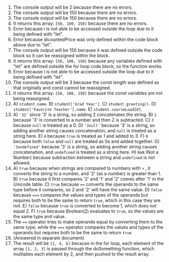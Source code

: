 1. The console output will be 2 because there are no errors.  
2. The console output will be 150 because there are no errors.  
3. The console output will be 150 because there are no errors.  
4. It returns this array: `[50, 100, 150]` because there are no errors.  
5. Error because i is not able to be accessed outside the loop due to it being defined with "let".    
6. Error because dicountedPrice was only defined within the code block above due to "let".  
7. The console output will be 150 because it was defined outside the code block so it can be reassigned within the block.  
8. It returns this array: `[50, 100, 150]` because any variables defined with "let" are defined outside the for loop code block, so the function works.  
9. Error because i is not able to be accessed outside the loop due to it being defined with "let".  
10. The console output will be 3 because the const length was defined as that originally and const cannot be reassigned.  
11.  It returns this array: `[50, 100, 150]` because the const variables are not being reassigned.
12.  A) `student.name`. B) `student['Grad Year']`. C) `student.greeting()`. D) `student['Favorite Teacher'].name`. E) `student.courseLoad[0]`.  
13. A) `'32'` since '3' is a string, so adding 2 concatenates the string. B) `1` because '3' is converted to a number and then 2 is subtracted. C) `3` because `null` is treated as a 0. D) `'3null'` because '3' is a string, so adding another string causes concatenation, and `null` is treated as a string here. E) `4` because `true` is treated as 1 and added to 3. F) `0` because both `false` and `null` are treated as 0s and added together. G) `'3undefined'` because '3' is a string, so adding another string causes concatenation, and `undefined` is treated as a string here. H) `NaN` (Not a Number) because subtraction between a string and `undefined` is not allowed.  
14. A) `true` because when strings are compared to numbers with `>` , it converts the string to a number, and '2' (as a number) is greater than 1. B) `true` because it first compares '2' and '1' and '2' comes after '1' in the Unicode table. C) `true` because `==` converts the operands to the same type before it compares, so 2 and '2' will have the same value. D) `false` because `===` compares the values and types of the operands but requires both to be the same to return `true`, which in this case they are not. E) `false` because `true` is converted to become 1, which does not equal 2. F) `true` because Boolean(2) evaluates to `true`, so the values are the same type and value.  
15. The `==` operator tries to make operands equal by converting them to the same type, while the `===` operator compares the values and types of the operands but requires both to be the same to return `true`.
16. (Answered in separate document)
17. The result will be `[2, 4, 6]` because in the for loop, each element of the array `[1, 2, 3]` is passed through the doSomething function, which multiplies each element by 2, and then pushed to the result array.
 
